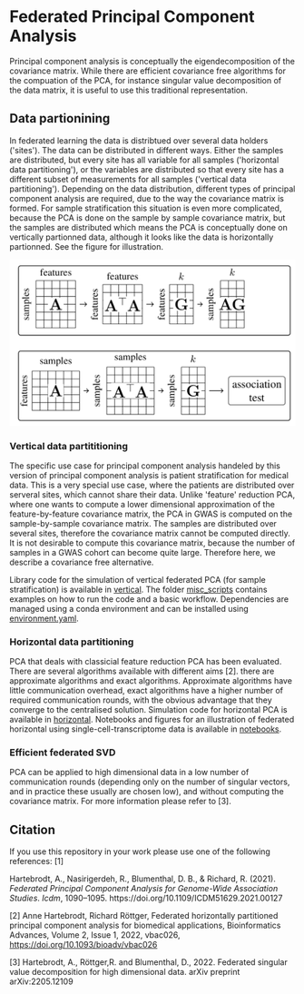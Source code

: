 # Federated Principal Component Analysis

Principal component analysis is conceptually the eigendecomposition of the covariance matrix. While there are efficient covariance free algorithms for the compuation of the PCA, for instance singular value decomposition of the data matrix, it is useful to use this traditional representation.

## Data partionining
In federated learning the data is distribtued over several data holders ('sites'). The data can be distributed in different ways. Either the samples are distributed, but every site has all variable for all samples ('horizontal data partitioning'), or the variables  are distributed so that every site has a different subset of measurements for all samples ('vertical data partitioning'). Depending on the data distribution, different types of principal component analysis are required, due to the way the covariance matrix is formed. For sample stratification this situation is even more complicated, because the PCA is done on the sample by sample covariance matrix, but the samples are distributed which means the PCA is conceptually done on vertically partionned data, although it looks like the data is horizontally partionned. See the figure for illustration.

![federated-pca](./federated_pca.png)

### Vertical data partititioning
The specific use case for principal component analysis handeled by this version of principal component analysis is patient stratification for medical data. This is a very special use case, where the patients are distributed over serveral sites, which cannot share their data. Unlike 'feature' reduction PCA, where one wants to compute a lower dimensional approximation of the feature-by-feature covariance matrix, the PCA in GWAS is computed on the sample-by-sample covariance matrix. The samples are distributed over several sites, therefore the covariance matrix cannot be computed directly. It is not desirable to compute this covariance matrix, because the number of samples in a GWAS cohort can become quite large. Therefore here, we describe a covariance free alternative.

Library code for the simulation of vertical federated PCA (for sample stratification) is available in [vertical](/python/PCA/vertical). The folder [misc_scripts](/misc_scipts) contains examples on how to run the code and a basic workflow. Dependencies are managed using a conda environment and can be installed using [environment.yaml](./environment.yaml).

### Horizontal data partitioning
PCA that deals with classicial feature reduction PCA has been evaluated. There are several algorithms available with different aims [2]. there are approximate algorithms and exact algorithms. Approximate algorithms have little communication overhead, exact algorithms have a higher number of required communication rounds, with the obvious advantage that they converge to the centralised solution.
Simulation code for horizontal PCA is available in [horizontal](/python/PCA/horizontal). Notebooks and figures for an illustration of federated horizontal using single-cell-transcriptome data is available in [notebooks](/python/PCA/notebooks). 

### Efficient federated SVD
PCA can be applied to high dimensional data in a low number of communication rounds (depending only on the number of singular vectors, and in practice these usually are chosen low), and without computing the covariance matrix. For more information please refer to [3].


## Citation
If you use this repository in your work please use one of the following references:
<a id="1">[1]</a>
<div class="csl-entry">Hartebrodt, A., Nasirigerdeh, R., Blumenthal, D. B., &#38; Richard, R. (2021). <i>Federated Principal Component Analysis for Genome-Wide Association Studies</i>. <i>Icdm</i>, 1090–1095. https://doi.org/10.1109/ICDM51629.2021.00127</div>

<a id="1">[2]</a>
Anne Hartebrodt, Richard Röttger, Federated horizontally partitioned principal component analysis for biomedical applications, Bioinformatics Advances, Volume 2, Issue 1, 2022, vbac026, https://doi.org/10.1093/bioadv/vbac026

<a id="1">[3]</a>
Hartebrodt, A., Röttger,R. and Blumenthal, D., 2022. Federated singular value decomposition for high dimensional data. arXiv preprint arXiv:2205.12109
